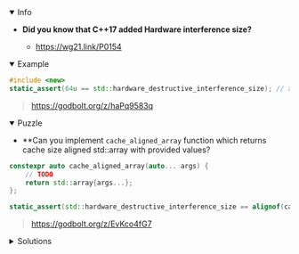 <details open><summary>Info</summary><p>

* **Did you know that C++17 added Hardware interference size?**

  * https://wg21.link/P0154

</p></details><details open><summary>Example</summary><p>

```cpp
#include <new>
static_assert(64u == std::hardware_destructive_interference_size); // x86-64
```

> https://godbolt.org/z/haPq9583q

</p></details><details open><summary>Puzzle</summary><p>

* **Can you implement `cache_aligned_array` function which returns cache size aligned std::array with provided values?

```cpp
constexpr auto cache_aligned_array(auto... args) {
    // TODO
    return std::array{args...};
};

static_assert(std::hardware_destructive_interference_size == alignof(cache_aligned_array(1, 2, 3)));
```

> https://godbolt.org/z/EvKco4fG7

</p></details>

</p></details><details><summary>Solutions</summary><p>

```cpp
constexpr auto cache_aligned_array(auto... args) {
    struct alignas(std::hardware_destructive_interference_size) 
      : decltype(std::array{args...}) { } array {args...};
    return array;
};

static_assert(std::hardware_destructive_interference_size == alignof(cache_aligned_array(1, 2, 3)));
```

> https://godbolt.org/z/oTezYjsW4

</p></details>
